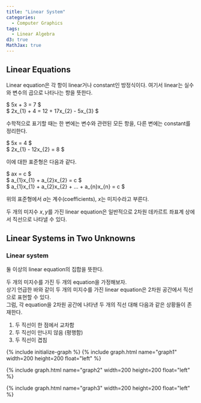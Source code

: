 ```yaml
---
title: "Linear System"
categories:
  - Computer Graphics
tags:
  - Linear Algebra
d3: true
MathJax: true
---
```


## Linear Equations
Linear equation은 각 항이 linear거나 constant인 방정식이다.
여기서 linear는 실수와 변수의 곱으로 나타나는 항을 뜻한다.

$ 5x + 3 = 7 $  
$ 2x_{1} + 4 = 12 + 17x_{2} - 5x_{3} $

수학적으로 표기할 때는 한 변에는 변수와 관련된 모든 항을, 다른 변에는 constant를 정리한다.

$ 5x = 4 $  
$ 2x_{1} - 12x_{2} = 8 $

이에 대한 표준형은 다음과 같다.

$ ax = c $  
$ a_{1}x_{1} + a_{2}x_{2} = c $  
$ a_{1}x_{1} + a_{2}x_{2} + ... + a_{n}x_{n} = c $

위의 표준형에서 $a$는 계수(coefficients), $x$는 미지수라고 부른다.

두 개의 미지수 $x, y$를 가진 linear equation은 일반적으로 2차원 데카르트 좌표계 상에서 직선으로 나타낼 수 있다.

## Linear Systems in Two Unknowns
### Linear system
둘 이상의 linear equation의 집합을 뜻한다.

두 개의 미지수를 가진 두 개의 equation을 가정해보자.  
상기 언급한 바와 같이 두 개의 미지수를 가진 linear equation은 2차원 공간에서 직선으로 표현할 수 있다.  
그럼, 각 equation을 2차원 공간에 나타낸 두 개의 직선 대해 다음과 같은 상황들이 존재한다.

1. 두 직선이 한 점에서 교차함
2. 두 직선이 만나지 않음 (평행함)
3. 두 직선이 겹침

{% include initialize-graph %}
{% include graph.html name="graph1" width=200 height=200 float="left" %}
<script>
var graphObj = graph['graph1']
var line1 = graphObj['svg'].append('g')
line1.append('line')
  .attr('x1', graphObj['xScale'](-0.3))
  .attr('y1', graphObj['yScale'](1))
  .attr('x2', graphObj['xScale'](0.67))
  .attr('y2', graphObj['yScale'](-1))
  .style('stroke', 'red')
line1.append('text')
  .attr('text-anchor', 'middle')
  .attr('x', graphObj['xScale'](-0.3))
  .attr('y', graphObj['yScale'](1))
  .style('font-size', '14px')
  .style('font-weight', 'bold')
  .text('3x + 2y = 6')

var line2 = graphObj['svg'].append('g')
line2.append('line')
  .attr('x1', graphObj['xScale'](1))
  .attr('y1', graphObj['yScale'](0))
  .attr('x2', graphObj['xScale'](0))
  .attr('y2', graphObj['yScale'](-1))
  .style('stroke', 'red')
line2.append('text')
  .attr('text-anchor', 'middle')
  .attr('x', graphObj['xScale'](0.85))
  .attr('y', graphObj['yScale'](0.03))
  .style('font-size', '14px')
  .style('font-weight', 'bold')
  .text('x - y = 1')
</script>

{% include graph.html name="graph2" width=200 height=200 float="left" %}
<script>
var graphObj = graph['graph2']
var line1 = graphObj['svg'].append('g')
line1.append('line')
  .attr('x1', graphObj['xScale'](-0.3))
  .attr('y1', graphObj['yScale'](1))
  .attr('x2', graphObj['xScale'](0.67))
  .attr('y2', graphObj['yScale'](-1))
  .style('stroke', 'red')
line1.append('text')
  .attr('text-anchor', 'middle')
  .attr('x', graphObj['xScale'](-0.65))
  .attr('y', graphObj['yScale'](1))
  .style('font-size', '14px')
  .style('font-weight', 'bold')
  .text('3x + 2y = 6')

var line2 = graphObj['svg'].append('g')
line2.append('line')
  .attr('x1', graphObj['xScale'](0))
  .attr('y1', graphObj['yScale'](1))
  .attr('x2', graphObj['xScale'](0.97))
  .attr('y2', graphObj['yScale'](-1))
  .style('stroke', 'red')
line2.append('text')
  .attr('text-anchor', 'middle')
  .attr('x', graphObj['xScale'](0.35))
  .attr('y', graphObj['yScale'](1))
  .style('font-size', '14px')
  .style('font-weight', 'bold')
  .text('6x + 4y = 24')
</script>

{% include graph.html name="graph3" width=200 height=200 float="left" %}
<script>
var graphObj = graph['graph3']
var line1 = graphObj['svg'].append('g')
line1.append('line')
  .attr('x1', graphObj['xScale'](-0.3))
  .attr('y1', graphObj['yScale'](1))
  .attr('x2', graphObj['xScale'](0.67))
  .attr('y2', graphObj['yScale'](-1))
  .style('stroke', 'red')
line1.append('text')
  .attr('text-anchor', 'middle')
  .attr('x', graphObj['xScale'](-0.6))
  .attr('y', graphObj['yScale'](0.7))
  .style('font-size', '14px')
  .style('font-weight', 'bold')
  .text('3x + 2y = 6')

var line2 = graphObj['svg'].append('g')
line2.append('line')
  .attr('x1', graphObj['xScale'](-0.3))
  .attr('y1', graphObj['yScale'](1))
  .attr('x2', graphObj['xScale'](0.67))
  .attr('y2', graphObj['yScale'](-1))
  .style('stroke', 'red')
line2.append('text')
  .attr('text-anchor', 'middle')
  .attr('x', graphObj['xScale'](0.2))
  .attr('y', graphObj['yScale'](0.9))
  .style('font-size', '14px')
  .style('font-weight', 'bold')
  .text('6x + 4y = 12')
</script>